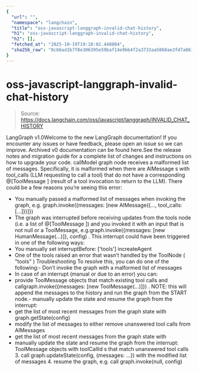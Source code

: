 ```yaml
---
{
  "url": "",
  "namespace": "langchain",
  "title": "oss-javascript-langgraph-invalid-chat-history",
  "h1": "oss-javascript-langgraph-invalid-chat-history",
  "h2": [],
  "fetched_at": "2025-10-19T19:18:02.440804",
  "sha256_raw": "8c66ad1b7f8e306395e59baf14e9bb4f2a3733aa5068ae3fd7a861f6b27fb72f"
}
---
```


# oss-javascript-langgraph-invalid-chat-history

> Source: https://docs.langchain.com/oss/javascript/langgraph/INVALID_CHAT_HISTORY

LangGraph v1.0Welcome to the new LangGraph documentation! If you encounter any issues or have feedback, please open an issue so we can improve. Archived v0 documentation can be found here.See the release notes and migration guide for a complete list of changes and instructions on how to upgrade your code.
callModel
graph node receives a malformed list of messages. Specifically, it is malformed when there are AIMessage
s with tool_calls
(LLM requesting to call a tool) that do not have a corresponding @[ToolMessage
] (result of a tool invocation to return to the LLM).
There could be a few reasons you’re seeing this error:
- You manually passed a malformed list of messages when invoking the graph, e.g.
graph.invoke({messages: [new AIMessage({..., tool_calls: [...]})]})
- The graph was interrupted before receiving updates from the
tools
node (i.e. a list of @[ToolMessage
]) and you invoked it with an input that is not null or a ToolMessage, e.g.graph.invoke({messages: [new HumanMessage(...)]}, config)
. This interrupt could have been triggered in one of the following ways:
- You manually set
interruptBefore: ['tools']
increateAgent
- One of the tools raised an error that wasn’t handled by the ToolNode (
"tools"
)
Troubleshooting
To resolve this, you can do one of the following:- Don’t invoke the graph with a malformed list of messages
- In case of an interrupt (manual or due to an error) you can:
- provide
ToolMessage
objects that match existing tool calls and callgraph.invoke({messages: [new ToolMessage(...)]})
. NOTE: this will append the messages to the history and run the graph from the START node.- manually update the state and resume the graph from the interrupt:
- get the list of most recent messages from the graph state with
graph.getState(config)
- modify the list of messages to either remove unanswered tool calls from AIMessages
- get the list of most recent messages from the graph state with
- manually update the state and resume the graph from the interrupt:
ToolMessage
objects with toolCallId
s that match unanswered tool calls 3. call graph.updateState(config, {messages: ...})
with the modified list of messages 4. resume the graph, e.g. call graph.invoke(null, config)